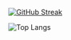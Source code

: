 [![GitHub Streak](https://streak-stats.demolab.com/?user=rakaso598&theme=dark)](https://git.io/streak-stats)

![Top Langs](https://github-readme-stats.vercel.app/api/top-langs/?username=rakaso598&layout=compact&theme=dark)
